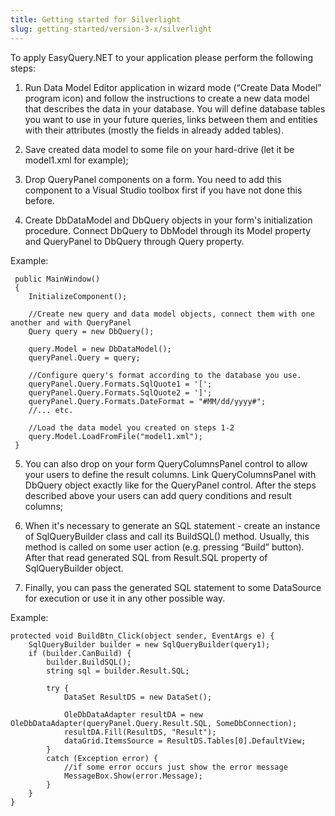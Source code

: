 ```yaml
---
title: Getting started for Silverlight
slug: getting-started/version-3-x/silverlight
---
```



To apply EasyQuery.NET to your application please perform the following steps:

1. Run Data Model Editor application in wizard mode (“Create Data Model” program icon) and follow the instructions to create a new data model that describes the data in your database. You will define database tables you want to use in your future queries, links between them and entities with their attributes (mostly the fields in already added tables).

2. Save created data model to some file on your hard-drive (let it be model1.xml for example);

3. Drop QueryPanel components on a form. You need to add this component to a Visual Studio toolbox first if you have not done this before.

4. Create DbDataModel and DbQuery objects in your form's initialization procedure. Connect DbQuery to DbModel through its Model property and QueryPanel to DbQuery through Query property.

Example: 

```
 public MainWindow()   
 {   
    InitializeComponent();   
 
    //Create new query and data model objects, connect them with one another and with QueryPanel  
    Query query = new DbQuery();      
 
    query.Model = new DbDataModel();   
    queryPanel.Query = query;  
 
    //Configure query's format according to the database you use.  
    queryPanel.Query.Formats.SqlQuote1 = '[';  
    queryPanel.Query.Formats.SqlQuote2 = ']';  
    queryPanel.Query.Formats.DateFormat = "#MM/dd/yyyy#";  
    //... etc.  
 
    //Load the data model you created on steps 1-2  
    query.Model.LoadFromFile("model1.xml");   
 }   
```
5. You can also drop on your form QueryColumnsPanel control to allow your users to define the result columns. Link QueryColumnsPanel with DbQuery object exactly like for the QueryPanel control.
After the steps described above your users can add query conditions and result columns;

6. When it's necessary to generate an SQL statement - create an instance of SqlQueryBuilder class and call its BuildSQL() method. Usually, this method is called on some user action (e.g. pressing “Build” button). After that read generated SQL from Result.SQL property of SqlQueryBuilder object.

7. Finally, you can pass the generated SQL statement to some DataSource for execution or use it in any other possible way.

Example: 

```
protected void BuildBtn_Click(object sender, EventArgs e) { 
    SqlQueryBuilder builder = new SqlQueryBuilder(query1);
    if (builder.CanBuild) {
        builder.BuildSQL();
        string sql = builder.Result.SQL;
 
        try {
            DataSet ResultDS = new DataSet(); 
 
            OleDbDataAdapter resultDA = new OleDbDataAdapter(queryPanel.Query.Result.SQL, SomeDbConnection); 
            resultDA.Fill(ResultDS, "Result"); 
            dataGrid.ItemsSource = ResultDS.Tables[0].DefaultView; 
        }  
        catch (Exception error) { 
            //if some error occurs just show the error message  
            MessageBox.Show(error.Message);       
        } 
    }
} 
```